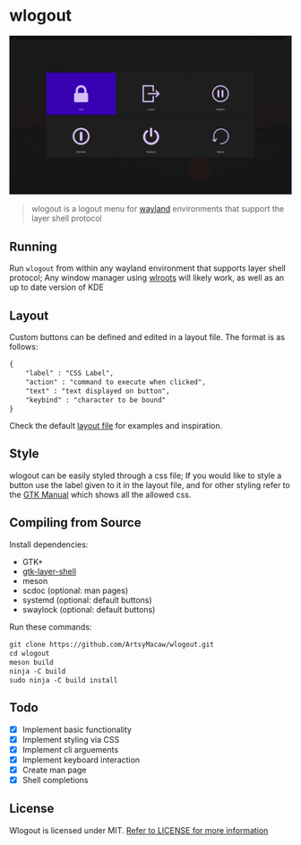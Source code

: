 # wlogout
![Example](example.png)
> wlogout is a logout menu for [wayland](https://wayland.freedesktop.org/) environments that support the layer shell protocol
## Running
Run `wlogout` from within any wayland environment that supports layer shell protocol; Any window manager using [wlroots](https://github.com/swaywm/wlroots) will likely work, as well as an up to date version of KDE
## Layout
Custom buttons can be defined and edited in a layout file. The format is as follows:
```
{
    "label" : "CSS Label",
    "action" : "command to execute when clicked",
    "text" : "text displayed on button",
    "keybind" : "character to be bound"
}
```
Check the default [layout file](layout) for examples and inspiration.
## Style
wlogout can be easily styled through a css file; If you would like to style a button use the label given to it in the layout file, and for other styling refer to the [GTK Manual](https://developer.gnome.org/gtk3/stable/chap-css-properties.html) which shows all the allowed css.
## Compiling from Source
Install dependencies:
* GTK+  
* [gtk-layer-shell](https://github.com/wmww/gtk-layer-shell) 
* meson
* scdoc (optional: man pages)
* systemd (optional: default buttons)
* swaylock (optional: default buttons)

Run these commands:
```
git clone https://github.com/ArtsyMacaw/wlogout.git
cd wlogout
meson build
ninja -C build
sudo ninja -C build install
```
## Todo
- [X] Implement basic functionality
- [X] Implement styling via CSS
- [X] Implement cli arguements
- [X] Implement keyboard interaction
- [X] Create man page
- [X] Shell completions

## License
Wlogout is licensed under MIT. [Refer to LICENSE for more information](LICENSE)
